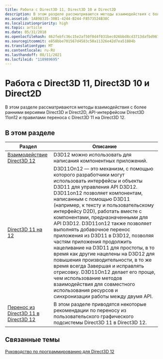 ```yaml
---
title: Работа с Direct3D 11, Direct3D 10 и Direct2D
description: В этом разделе рассматриваются методы взаимодействия с более ранними версиями Direct3D и Direct2D, API-интерфейсом Direct3D 11on12 и правилами переноса с Direct3D 11 на Direct3D 12.
ms.assetid: 1AB98335-30B1-4244-B244-F8573524B38C
ms.localizationpriority: high
ms.topic: article
ms.date: 05/31/2018
ms.openlocfilehash: 462febfc36c15e2af50f0d4f031bec026bbd8cd3713dafbd9678e733978f484e
ms.sourcegitcommit: e858bbe701567d4583c50a11326e42d7ea51804b
ms.translationtype: MT
ms.contentlocale: ru-RU
ms.lasthandoff: 08/11/2021
ms.locfileid: "118989695"
---
```

# <a name="working-with-direct3d-11-direct3d-10-and-direct2d"></a>Работа с Direct3D 11, Direct3D 10 и Direct2D

В этом разделе рассматриваются методы взаимодействия с более ранними версиями Direct3D и Direct2D, API-интерфейсом Direct3D 11on12 и правилами переноса с Direct3D 11 на Direct3D 12.

## <a name="in-this-section"></a>В этом разделе



| Раздел                                                                                             | Описание                                                                                                                                                                                                                                                                                                                                                                                                                                                                                                                                                                                                                                                |
|---------------------------------------------------------------------------------------------------|------------------------------------------------------------------------------------------------------------------------------------------------------------------------------------------------------------------------------------------------------------------------------------------------------------------------------------------------------------------------------------------------------------------------------------------------------------------------------------------------------------------------------------------------------------------------------------------------------------------------------------------------------------|
| [Взаимодействие Direct3D 12](direct3d-12-with-direct3d-11--direct-2d-and-gdi.md)<br/>             | D3D12 можно использовать для написания компонентных приложений. <br/>                                                                                                                                                                                                                                                                                                                                                                                                                                                                                                                                                                                         |
| [Direct3D 11 на 12](direct3d-11-on-12.md)<br/>                                             | D3D11On12 — это механизм, с помощью которого разработчики могут использовать интерфейсы и объекты D3D11 для управления API D3D12. D3D11on12 позволяет компонентам, написанным с помощью D3D11 (например, к тексту и пользовательскому интерфейсу D2D), работать вместе с компонентами, предназначенными для API D3D12. D3D11on12 также позволяет выполнять добавочное перенос приложения из D3D11 в D3D12, позволяя частям приложения продолжить нацеливание на D3D11 для простоты, в то время как другие нацелены на D3D12 для повышения производительности, в то же время всегда Завершая и исправлять отрисовку. D3D11On12 делает его проще, чем использование методов взаимодействия для совместного использования ресурсов и синхронизации работы между двумя API. <br/> |
| [Перенос из Direct3D 11 в Direct3D 12](porting-from-direct3d-11-to-direct3d-12.md)<br/> | В этом разделе приводятся некоторые рекомендации по переносу из пользовательского графического подсистемы Direct3D 11 в Direct3D 12.<br/>                                                                                                                                                                                                                                                                                                                                                                                                                                                                                                                                        |



 

## <a name="related-topics"></a>Связанные темы

<dl> <dt>

[Руководство по программированию для Direct3D 12](directx-12-programming-guide.md)
</dt> </dl>

 

 





